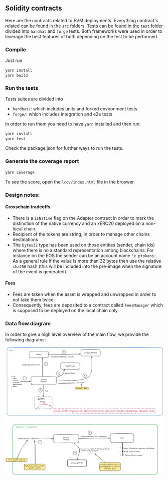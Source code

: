 ## Solidity contracts

Here are the contracts related to EVM deployments. Everything contract's related can be found in the `src` folders.
Tests can be found in the `test` folder divided into `hardhat` and `forge` tests. Both frameworks were used in order
to leverage the best features of both depending on the test to be performed.

### Compile

Just run

```
yarn install
yarn build
```

### Run the tests

Tests suites are divided into

- `hardhat/`: which includes units and forked environment tests
- `forge/`: which includes integration and e2e tests

In order to run them you need to have `yarn` installed and then run:

```
yarn install
yarn test
```

Check the package.json for further ways to run the tests.

### Generate the coverage report

```
yarn coverage
```

To see the score, open the `lcov/index.html` file in the broswer.

### Design notes:

#### Crosschain tradeoffs

- There is a `isNative` flag on the Adapter contract in order to mark the distinction of the native currency and an xERC20 deployed on a non-local chain.
- Recipient of the tokens are string, in order to manage other chains destinations
- The `bytes32` type has been used on those entities (sender, chain ids) where there is no a standard representation among blockchains. For instance on the EOS the sender can be an account name `'x.ptokens'`. As a general rule if the value is more than 32 bytes then use the relative `sha256` hash (this will be included into the pre-image when the signature of the event is generated).

#### Fees

- Fees are taken when the asset is wrapped and unwrapped in order to not take them twice
- Consequently, fees are deposited to a contract called `FeesManager` which is supposed to be deployed on the local chain only.

### Data flow diagram

In order to give a high level overview of the main flow, we provide the following diagrams:

![data-flow](../docs/imgs/data-flow-01.png)
